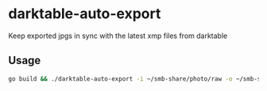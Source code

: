 # darktable-auto-export
Keep exported jpgs in sync with the latest xmp files from darktable

## Usage
```bash
go build && ./darktable-auto-export -i ~/smb-share/photo/raw -o ~/smb-share/photo/jpg
```
